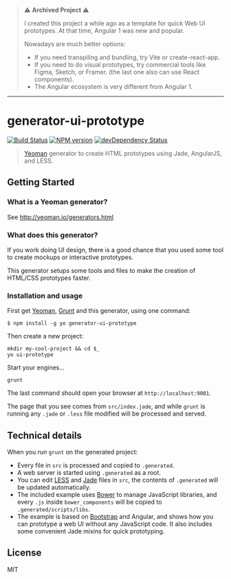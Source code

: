 > ⚠️ **Archived Project** ⚠️
>
> I created this project a while ago as a template for quick Web UI prototypes. At that time, Angular 1 was new and popular.
> 
> Nowadays are much better options:
> - If you need transpiling and bundling, try Vite or create-react-app.
> - If you need to do visual prototypes, try commercial tools like Figma, Sketch, or Framer. (the last one also can use React components).
> - The Angular ecosystem is very different from Angular 1.
----
# generator-ui-prototype
[![Build Status](https://travis-ci.org/dfernandez79/generator-ui-prototype.png)](https://travis-ci.org/dfernandez79/generator-ui-prototype)
[![NPM version](https://badge.fury.io/js/generator-ui-prototype.png)](http://badge.fury.io/js/generator-ui-prototype)
[![devDependency Status](https://david-dm.org/dfernandez79/generator-ui-prototype/status.png)](https://david-dm.org/dfernandez79/generator-ui-prototype#info=dependencies)

> [Yeoman] generator to create HTML prototypes using Jade,
  AngularJS, and LESS.


## Getting Started

### What is a Yeoman generator?

See http://yeoman.io/generators.html

### What does this generator?

If you work doing UI design, there is a good chance that you used some tool to
create mockups or interactive prototypes.

This generator setups some tools and files to make the creation of HTML/CSS
prototypes faster.

### Installation and usage

First get [Yeoman], [Grunt] and this generator, using one command:

```
$ npm install -g yo generator-ui-prototype
```

Then create a new project:

```
mkdir my-cool-project && cd $_
yo ui-prototype
```

Start your engines...

```
grunt
```

The last command should open your browser at `http://localhost:9001`.

The page that you see comes from `src/index.jade`, and while `grunt` is running
any `.jade` or `.less` file modified will be processed and served.

## Technical details

When you run `grunt` on the generated project:

* Every file in `src` is processed and copied to `.generated`.
* A web server is started using `.generated` as a root.
* You can edit [LESS] and [Jade] files in `src`, the contents of `.generated` will
  be updated automatically.
* The included example uses [Bower] to manage JavaScript libraries, and every
  `.js` inside `bower_components` will be copied to `.generated/scripts/libs`.
* The example is based on [Bootstrap] and Angular, and shows how you can
  prototype a web UI without any JavaScript code. It also includes some
  convenient Jade mixins for quick prototyping.

## License

MIT

[Yeoman]: http://yeoman.io
[Grunt]: http://gruntjs.com
[LESS]: http://lesscss.org/
[Jade]: http://jade-lang.com/
[Bower]: http://bower.io/
[Bootstrap]: http://getbootstrap.com/
[Angular]: https://angularjs.org/
